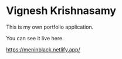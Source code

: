# Vignesh Krishnasamy

This is my own portfolio application.


You can see it live here.

https://meninblack.netlify.app/